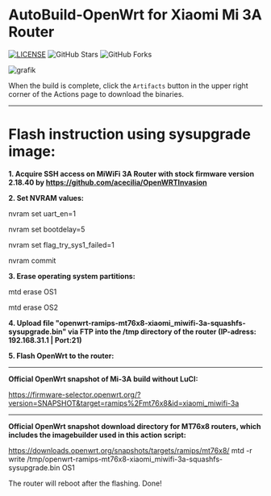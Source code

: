 # AutoBuild-OpenWrt for Xiaomi Mi 3A Router
[![LICENSE](https://img.shields.io/github/license/mashape/apistatus.svg?style=flat&logo=github&label=LICENSE)](https://github.com/esirplayground/AutoBuild-OpenWrt/blob/master/LICENSE)
![GitHub Stars](https://img.shields.io/github/stars/esirplayground/AutoBuild-OpenWrt.svg?style=flat&logo=appveyor&label=Stars&logo=github)
![GitHub Forks](https://img.shields.io/github/forks/esirplayground/AutoBuild-OpenWrt.svg?style=flat&logo=appveyor&label=Forks&logo=github)

![grafik](https://github.com/user-attachments/assets/bdec7b64-908a-44e8-b062-f5635b2d004a)

When the build is complete, click the `Artifacts` button in the upper right corner of the Actions page to download the binaries.
__________________________________________________________________
# Flash instruction using sysupgrade image:

**1. Acquire SSH access on MiWiFi 3A Router with stock firmware version 2.18.40 by https://github.com/acecilia/OpenWRTInvasion**

**2. Set NVRAM values:**

   nvram set uart_en=1
   
   nvram set bootdelay=5
   
   nvram set flag_try_sys1_failed=1
   
   nvram commit

**3. Erase operating system partitions:**

   mtd erase OS1
   
   mtd erase OS2

**4. Upload file "openwrt-ramips-mt76x8-xiaomi_miwifi-3a-squashfs-sysupgrade.bin" via FTP into the /tmp directory of the router (IP-adress: 192.168.31.1 | Port:21)**

**5. Flash OpenWrt to the router:**
__________________________________________________________________
**Official OpenWrt snapshot of Mi-3A build without LuCI:**

https://firmware-selector.openwrt.org/?version=SNAPSHOT&target=ramips%2Fmt76x8&id=xiaomi_miwifi-3a
__________________________________________________________________
**Official OpenWrt snapshot download directory for MT76x8 routers, which includes the imagebuilder used in this action script:**

https://downloads.openwrt.org/snapshots/targets/ramips/mt76x8/
   mtd -r write /tmp/openwrt-ramips-mt76x8-xiaomi_miwifi-3a-squashfs-sysupgrade.bin OS1

The router will reboot after the flashing.
Done!
